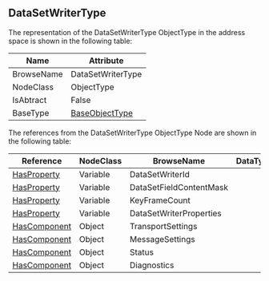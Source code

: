 <!-- objecttype -->
## DataSetWriterType
The representation of the DataSetWriterType ObjectType in the address space is shown in the following table:  

|Name|Attribute|
|---|---|
|BrowseName|DataSetWriterType|
|NodeClass|ObjectType|
|IsAbtract|False|
|BaseType|[BaseObjectType](../../../Part5/ObjectTypes/BaseObjectType/readme.md)|

The references from the DataSetWriterType ObjectType Node are shown in the following table:  

|Reference|NodeClass|BrowseName|DataType|TypeDefinition|ModellingRule|
|---|---|---|---|---|---|
|[HasProperty](../../../Part3/ReferenceTypes/HasProperty/readme.md)|Variable|DataSetWriterId||[PropertyType](../../Part5/VariableTypes/PropertyType/readme.md)|[Mandatory](../../Objects/Mandatory/readme.md)|
|[HasProperty](../../../Part3/ReferenceTypes/HasProperty/readme.md)|Variable|DataSetFieldContentMask||[PropertyType](../../Part5/VariableTypes/PropertyType/readme.md)|[Mandatory](../../Objects/Mandatory/readme.md)|
|[HasProperty](../../../Part3/ReferenceTypes/HasProperty/readme.md)|Variable|KeyFrameCount||[PropertyType](../../Part5/VariableTypes/PropertyType/readme.md)|[Optional](../../Objects/Optional/readme.md)|
|[HasProperty](../../../Part3/ReferenceTypes/HasProperty/readme.md)|Variable|DataSetWriterProperties||[PropertyType](../../Part5/VariableTypes/PropertyType/readme.md)|[Mandatory](../../Objects/Mandatory/readme.md)|
|[HasComponent](../../../Part3/ReferenceTypes/HasComponent/readme.md)|Object|TransportSettings||[DataSetWriterTransportType](../../Part14/ObjectTypes/DataSetWriterTransportType/readme.md)|[Optional](../../Objects/Optional/readme.md)|
|[HasComponent](../../../Part3/ReferenceTypes/HasComponent/readme.md)|Object|MessageSettings||[DataSetWriterMessageType](../../Part14/ObjectTypes/DataSetWriterMessageType/readme.md)|[Optional](../../Objects/Optional/readme.md)|
|[HasComponent](../../../Part3/ReferenceTypes/HasComponent/readme.md)|Object|Status||[PubSubStatusType](../../Part14/ObjectTypes/PubSubStatusType/readme.md)|[Mandatory](../../Objects/Mandatory/readme.md)|
|[HasComponent](../../../Part3/ReferenceTypes/HasComponent/readme.md)|Object|Diagnostics||[PubSubDiagnosticsDataSetWriterType](../../Part14/ObjectTypes/PubSubDiagnosticsDataSetWriterType/readme.md)|[Optional](../../Objects/Optional/readme.md)|

